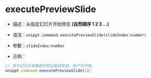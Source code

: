 # executePreviewSlide

<backTop />

- 描述：从指定幻灯片开始预览 **(自然顺序 1 2 3 ...)**

- 语法：`unippt.command.executePreviewSlide(slideIndex:number)`

- 参数：`slideIndex:number`

- 示例：
```js
// 用于幻灯片缩略图的预览按钮使用，用户可不用。
unippt.command.executePreviewSlide(1);
```